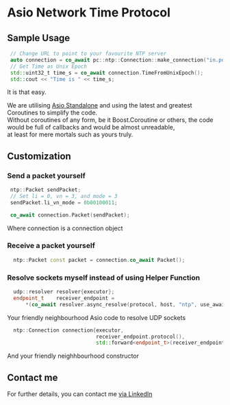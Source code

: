 # Asio Network Time Protocol


## Sample Usage

```cpp
 // Change URL to point to your favourite NTP server
 auto connection = co_await pc::ntp::Connection::make_connection("in.pool.ntp.org");
 // Get Time as Unix Epoch
 std::uint32_t time_s = co_await connection.TimeFromUnixEpoch();
 std::cout << "Time is " << time_s;
```

It is that easy.

We are utilising [Asio Standalone](https://think-async.com/Asio/) and using the latest and greatest Coroutines to simplify the code.  
Without coroutines of any form, be it Boost.Coroutine or others, the code would be full of callbacks and would be almost unreadable,  
at least for mere mortals such as yours truly.

## Customization

### Send a packet yourself
```cpp     
 ntp::Packet sendPacket;
 // Set li = 0, vn = 3, and mode = 3
 sendPacket.li_vn_mode = 0b00100011;

 co_await connection.Packet(sendPacket);
```
Where connection is a connection object

### Receive a packet yourself
```cpp
  ntp::Packet const packet = connection.co_await Packet();
```

### Resolve sockets myself instead of using Helper Function
```cpp
  udp::resolver resolver{executor};
  endpoint_t    receiver_endpoint =
      *(co_await resolver.async_resolve(protocol, host, "ntp", use_awaitable));
```
Your friendly neighbourhood Asio code to resolve UDP sockets

```cpp
  ntp::Connection connection{executor,
                             receiver_endpoint.protocol(),
                             std::forward<endpoint_t>(receiver_endpoint)};
```
And your friendly neighhbourhood constructor

## Contact me
For further details, you can contact me [via LinkedIn](https://www.linkedin.com/in/pratik-chowdhury-889bb2183/)
